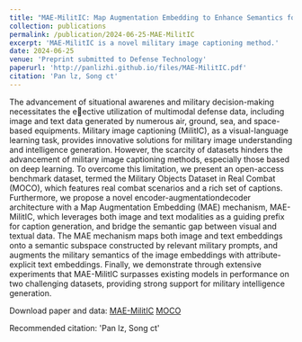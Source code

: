 ```yaml
---
title: "MAE-MilitIC: Map Augmentation Embedding to Enhance Semantics for Military Image Captioning"
collection: publications
permalink: /publication/2024-06-25-MAE-MilitIC
excerpt: 'MAE-MilitIC is a novel military image captioning method.'
date: 2024-06-25
venue: 'Preprint submitted to Defense Technology'
paperurl: 'http://panlizhi.github.io/files/MAE-MilitIC.pdf'
citation: 'Pan lz, Song ct'
---
```

The advancement of situational awarenes and military decision-making necessitates the eective utilization of
multimodal defense data, including image and text data generated by numerous air, ground, sea, and space-based
equipments. Military image captioning (MilitIC), as a visual-language learning task, provides innovative solutions for
military image understanding and intelligence generation. However, the scarcity of datasets hinders the advancement
of military image captioning methods, especially those based on deep learning. To overcome this limitation, we
present an open-access benchmark dataset, termed the Military Objects Dataset in Real Combat (MOCO), which
features real combat scenarios and a rich set of captions. Furthermore, we propose a novel encoder-augmentationdecoder
architecture with a Map Augmentation Embedding (MAE) mechanism, MAE-MilitIC, which leverages both
image and text modalities as a guiding prefix for caption generation, and bridge the semantic gap between visual and
textual data. The MAE mechanism maps both image and text embeddings onto a semantic subspace constructed by
relevant military prompts, and augments the military semantics of the image embeddings with attribute-explicit text
embeddings. Finally, we demonstrate through extensive experiments that MAE-MilitIC surpasses existing models in
performance on two challenging datasets, providing strong support for military intelligence generation.

Download paper and data:
[MAE-MilitIC](http://panlizhi.github.io/files/MAE-MilitIC.pdf)
[MOCO](https://github.com/Panlizhi/MOCO)

Recommended citation: 'Pan lz, Song ct'
